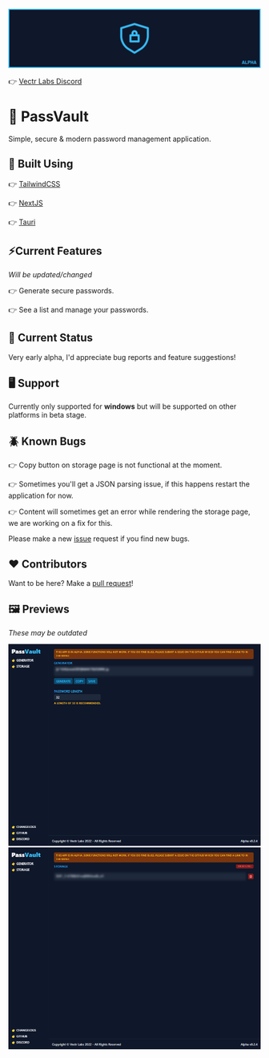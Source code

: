![Banner](/assets/banner_logo.png)

👉 [Vectr Labs Discord](https://discord.gg/wVYCMYsZ2K)

# 🔐 PassVault
Simple, secure &amp; modern password management application.

## 🚀 Built Using
👉 [TailwindCSS](https://tailwindcss.com/)

👉 [NextJS](https://nextjs.org/)

👉 [Tauri](https://tauri.app/)

## ⚡Current Features
*Will be updated/changed*

👉 Generate secure passwords.

👉 See a list and manage your passwords.

## 🧪 Current Status
Very early alpha, I'd appreciate bug reports and feature suggestions!

## 🖥️ Support
Currently only supported for **windows** but will be supported on other platforms in beta stage.

## 🪲 Known Bugs
👉 Copy button on storage page is not functional at the moment.

👉 Sometimes you'll get a JSON parsing issue, if this happens restart the application for now.

👉 Content will sometimes get an error while rendering the storage page, we are working on a fix for this.

Please make a new [issue](https://github.com/Vectr-Labs/PassVault/issues) request if you find new bugs.

## ❤️ Contributors
Want to be here? Make a [pull request](https://github.com/Vectr-Labs/PassVault/pulls)!

## 🖼️ Previews
*These may be outdated*

![Generator](/assets/passvault-alpha_generator.png)
![Generator](/assets/passvault-alpha_storage.png)
